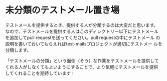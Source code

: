 # 未分類のテストメール置き場

テストメールを提供するとき、提供する人が分類するのは大変だと思います。
なので、テストメールを提供する人はこのディレクトリー以下にテストメール
を追加してpull requestを送ってください。pull requestの中にテストメール
の説明を書いておいてもらえればtest-mailsプロジェクトが適切にテストメー
ルを分類します。

「テストメールの分類」という面倒（そう）な作業をテストメールを提供して
くれる人がしなくてもよいようにすることで、より気軽にテストメールを提供
してくれることを期待しています！
